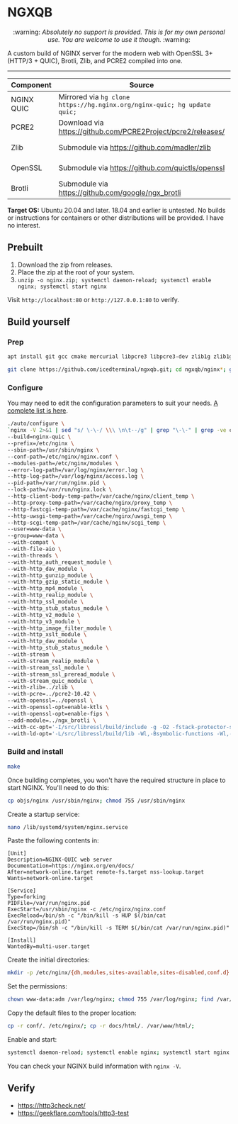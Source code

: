 # NGXQB
<p align="center">
:warning: <em>Absolutely no support is provided. This is for my own personal use. You are welcome to use it though.</em> :warning:
</p>
A custom build of NGINX server for the modern web with OpenSSL 3+ (HTTP/3 + QUIC), Brotli, Zlib, and PCRE2 compiled into one.

---

| Component | Source | Purpose |
| --- | --- | -- |
| NGINX QUIC | Mirrored via `hg clone https://hg.nginx.org/nginx-quic; hg update quic;` | server |
| PCRE2 | Download via https://github.com/PCRE2Project/pcre2/releases/ | regular expressions |
| Zlib | Submodule via https://github.com/madler/zlib | standard compression |
| OpenSSL | Submodule via https://github.com/quictls/openssl | HTTPS capability |
| Brotli | Submodule via https://github.com/google/ngx_brotli | improved compression |

**Target OS:** Ubuntu 20.04 and later. 18.04 and earlier is untested. No builds or instructions for containers or other distributions will be provided. I have no interest.

## Prebuilt
1. Download the zip from releases.
2. Place the zip at the root of your system.
3. `unzip -o nginx.zip; systemctl daemon-reload; systemctl enable nginx; systemctl start nginx`

Visit `http://localhost:80` or `http://127.0.0.1:80` to verify.

## Build yourself
### Prep
```bash
apt install git gcc cmake mercurial libpcre3 libpcre3-dev zlib1g zlib1g-dev libperl-dev libxslt1-dev libgd-ocaml-dev libgeoip-dev -y;
```
```bash
git clone https://github.com/icedterminal/ngxqb.git; cd ngxqb/nginx*; git submodule update --init; cd ../ngx_brotli; git submodule update --init; cd ..; wget https://github.com/PCRE2Project/pcre2/releases/download/pcre2-10.42/pcre2-10.42.zip; unzip pcre2-10.42.zip; rm pcre2-10.42.zip; cd pcre2-10.42; chmod +x configure; ./configure; cd ../nginx*;
```

### Configure
You may need to edit the configuration parameters to suit your needs. [A complete list is here](https://nginx.org/en/docs/configure.html).

```bash
./auto/configure \
`nginx -V 2>&1 | sed "s/ \-\-/ \\\ \n\t--/g" | grep "\-\-" | grep -ve opt= -e param= -e build=` \
--build=nginx-quic \
--prefix=/etc/nginx \
--sbin-path=/usr/sbin/nginx \
--conf-path=/etc/nginx/nginx.conf \
--modules-path=/etc/nginx/modules \
--error-log-path=/var/log/nginx/error.log \
--http-log-path=/var/log/nginx/access.log \
--pid-path=/var/run/nginx.pid \
--lock-path=/var/run/nginx.lock \
--http-client-body-temp-path=/var/cache/nginx/client_temp \
--http-proxy-temp-path=/var/cache/nginx/proxy_temp \
--http-fastcgi-temp-path=/var/cache/nginx/fastcgi_temp \
--http-uwsgi-temp-path=/var/cache/nginx/uwsgi_temp \
--http-scgi-temp-path=/var/cache/nginx/scgi_temp \
--user=www-data \
--group=www-data \
--with-compat \
--with-file-aio \
--with-threads \
--with-http_auth_request_module \
--with-http_dav_module \
--with-http_gunzip_module \
--with-http_gzip_static_module \
--with-http_mp4_module \
--with-http_realip_module \
--with-http_ssl_module \
--with-http_stub_status_module \
--with-http_v2_module \
--with-http_v3_module \
--with-http_image_filter_module \
--with-http_xslt_module \
--with-http_dav_module \
--with-http_stub_status_module \
--with-stream \
--with-stream_realip_module \
--with-stream_ssl_module \
--with-stream_ssl_preread_module \
--with-stream_quic_module \
--with-zlib=../zlib \
--with-pcre=../pcre2-10.42 \
--with-openssl=../openssl \
--with-openssl-opt=enable-ktls \
--with-openssl-opt=enable-fips \
--add-module=../ngx_brotli \
--with-cc-opt='-I/src/libressl/build/include -g -O2 -fstack-protector-strong -Wformat -Werror=format-security -Wp,-D_FORTIFY_SOURCE=2 -fPIC' \
--with-ld-opt='-L/src/libressl/build/lib -Wl,-Bsymbolic-functions -Wl,-z,relro -Wl,-z,now -Wl,--as-needed -pie'
```
### Build and install
```bash
make
```
Once building completes, you won't have the required structure in place to start NGINX. You'll need to do this:
```bash
cp objs/nginx /usr/sbin/nginx; chmod 755 /usr/sbin/nginx
```
Create a startup service:
```bash
nano /lib/systemd/system/nginx.service
```
Paste the following contents in:
```
[Unit]
Description=NGINX-QUIC web server
Documentation=https://nginx.org/en/docs/
After=network-online.target remote-fs.target nss-lookup.target
Wants=network-online.target

[Service]
Type=forking
PIDFile=/var/run/nginx.pid
ExecStart=/usr/sbin/nginx -c /etc/nginx/nginx.conf
ExecReload=/bin/sh -c "/bin/kill -s HUP $(/bin/cat /var/run/nginx.pid)"
ExecStop=/bin/sh -c "/bin/kill -s TERM $(/bin/cat /var/run/nginx.pid)"

[Install]
WantedBy=multi-user.target
```
Create the initial directories:
```bash
mkdir -p /etc/nginx/{dh,modules,sites-available,sites-disabled,conf.d} /var/cache/nginx/{client_temp,proxy_temp,fastcgi_temp,uwsgi_temp,scgi_temp} /var/log/nginx /var/www/html 
```
Set the permissions:
```bash
chown www-data:adm /var/log/nginx; chmod 755 /var/log/nginx; find /var/cache/nginx -type d | xargs chown www-data:root; find /var/cache/nginx -type d | xargs chmod 755
```
Copy the default files to the proper location:
```bash
cp -r conf/. /etc/nginx/; cp -r docs/html/. /var/www/html/;
```
Enable and start:
```bash
systemctl daemon-reload; systemctl enable nginx; systemctl start nginx
```

You can check your NGINX build information with `nginx -V`.

## Verify
- https://http3check.net/
- https://geekflare.com/tools/http3-test
